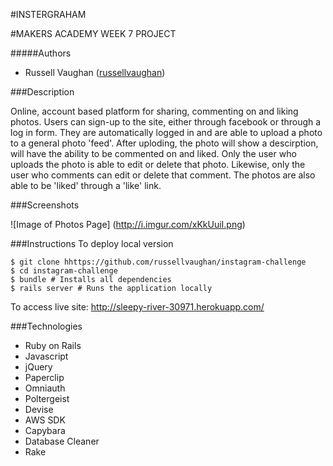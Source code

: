 #INSTERGRAHAM

#MAKERS ACADEMY WEEK 7 PROJECT

#####Authors

- Russell Vaughan ([russellvaughan](https://github.com/russellvaughan))


###Description

Online, account based platform for sharing, commenting on and liking photos. Users can sign-up to the site, either through facebook or through a log in form. They are automatically logged in and are able to upload a photo to a general photo 'feed'. After uploding, the photo will show a descirption, will have the ability to be commented on and liked. Only the user who uploads the photo is able to edit or delete that photo. Likewise, only the user who comments can edit or delete that comment. The photos are also able to be 'liked' through a 'like' link.

###Screenshots

![Image of Photos Page]
(http://i.imgur.com/xKkUuiI.png)

###Instructions
To deploy local version
```
$ git clone hhttps://github.com/russellvaughan/instagram-challenge
$ cd instagram-challenge
$ bundle # Installs all dependencies
$ rails server # Runs the application locally
```

To access live site: http://sleepy-river-30971.herokuapp.com/

###Technologies
- Ruby on Rails
- Javascript
- jQuery
- Paperclip
- Omniauth
- Poltergeist 
- Devise
- AWS SDK
- Capybara
- Database Cleaner
- Rake
